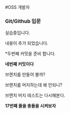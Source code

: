 #OSS 개발자
### Git/Github 입문
실습중입니다.

내용이 추가 되었습니다.

*두번째 커밋을 준비 합니다.

**네번째 커밋이다**

브랜치를 만들어 볼까?

브랜치를 머지하는데 왜 안되니?

브랜치 머지 테스트는 다시해본다.

**17번째 줄을 충돌을 시켜보자**
